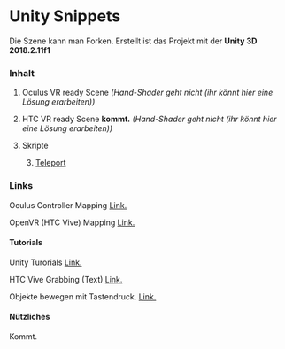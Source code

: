 # Unity Snippets

Die Szene kann man Forken. Erstellt ist das Projekt mit der **Unity 3D 2018.2.11f1**

### Inhalt

1. Oculus VR ready Scene _(Hand-Shader geht nicht (ihr könnt hier eine Lösung erarbeiten))_
2. HTC VR ready Scene **kommt.** _(Hand-Shader geht nicht (ihr könnt hier eine Lösung erarbeiten))_
3. Skripte

   3. [Teleport](https://github.com/Polygonschmiede/UnitySnippets/blob/dev/THLUnitySnippets/Assets/Scripts/Teleport.cs)
### Links
Oculus Controller Mapping [Link.](https://developer.oculus.com/documentation/unity/latest/concepts/unity-ovrinput/)

OpenVR (HTC Vive) Mapping [Link.](https://docs.unity3d.com/Manual/OpenVRControllers.html)

#### Tutorials
Unity Turorials  [Link.](https://www.raywenderlich.com/unity/)

HTC Vive Grabbing (Text) [Link.](https://www.raywenderlich.com/792-htc-vive-tutorial-for-unity)

Objekte bewegen mit Tastendruck. [Link.](https://www.youtube.com/watch?v=N73EWquTGSY)
#### Nützliches
Kommt.
